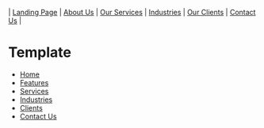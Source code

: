 | [Landing Page](index.html "Landing Page") | [About Us](about.html "About Us") | [Our Services](services.html "Our Services") | [Industries](industries.html "Industries Served") | [Our Clients](clients.html "Our Clients") | [Contact Us](contact.html "Contact Us") |

# Template
<ul class="nav">
<li class="nav-active"><a href="index.html">Home</a></li>
<li><a href="about.html">Features</a></li>
<li><a href="service.html">Services</a></li>
<li><a href="industries.html">Industries</a></li>
<li><a href="clients.html">Clients</a></li>
<li><a href="contact.html">Contact Us</a></li>
</ul>

